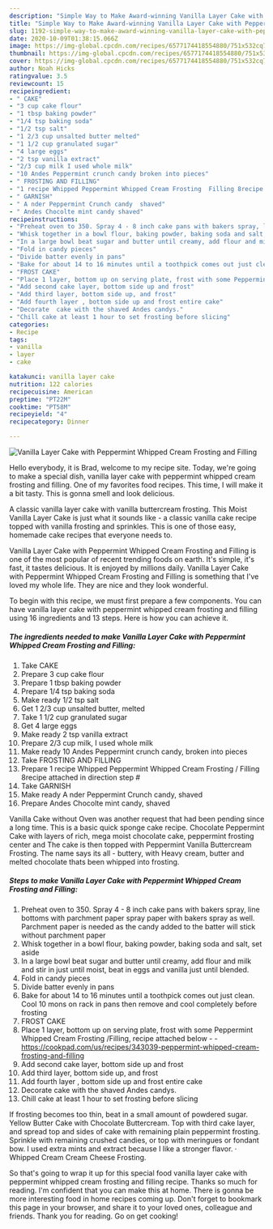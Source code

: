 ```yaml
---
description: "Simple Way to Make Award-winning Vanilla Layer Cake with Peppermint Whipped Cream Frosting and Filling"
title: "Simple Way to Make Award-winning Vanilla Layer Cake with Peppermint Whipped Cream Frosting and Filling"
slug: 1192-simple-way-to-make-award-winning-vanilla-layer-cake-with-peppermint-whipped-cream-frosting-and-filling
date: 2020-10-09T01:38:15.066Z
image: https://img-global.cpcdn.com/recipes/6577174418554880/751x532cq70/vanilla-layer-cake-with-peppermint-whipped-cream-frosting-and-filling-recipe-main-photo.jpg
thumbnail: https://img-global.cpcdn.com/recipes/6577174418554880/751x532cq70/vanilla-layer-cake-with-peppermint-whipped-cream-frosting-and-filling-recipe-main-photo.jpg
cover: https://img-global.cpcdn.com/recipes/6577174418554880/751x532cq70/vanilla-layer-cake-with-peppermint-whipped-cream-frosting-and-filling-recipe-main-photo.jpg
author: Noah Hicks
ratingvalue: 3.5
reviewcount: 15
recipeingredient:
- " CAKE"
- "3 cup cake flour"
- "1 tbsp baking powder"
- "1/4 tsp baking soda"
- "1/2 tsp salt"
- "1 2/3 cup unsalted butter melted"
- "1 1/2 cup granulated sugar"
- "4 large eggs"
- "2 tsp vanilla extract"
- "2/3 cup milk I used whole milk"
- "10 Andes Peppermint crunch candy broken into pieces"
- " FROSTING AND FILLING"
- "1 recipe Whipped Peppermint Whipped Cream Frosting  Filling 8recipe attached in direction step "
- " GARNISH"
- " A nder Peppermint Crunch candy  shaved"
- " Andes Chocolte mint candy shaved"
recipeinstructions:
- "Preheat oven to 350. Spray 4 - 8 inch cake pans with bakers spray, line bottoms with parchment paper spray paper with bakers spray as well. Parchment paper is needed as the candy added to the batter will stick without parchment paper"
- "Whisk together in a bowl flour, baking powder, baking soda and salt, set aside"
- "In a large bowl beat sugar and butter until creamy, add flour and milk and stir in just until moist, beat in eggs and vanilla just until blended."
- "Fold in candy pieces"
- "Divide batter evenly in pans"
- "Bake for about 14 to 16 minutes until a toothpick comes out just clean. Cool 10 mons on rack in pans then remove and cool completely  before  frosting"
- "FROST CAKE"
- "Place 1 layer, bottom up on serving plate, frost with some Peppermint Whipped Cream Frosting /Filling, recipe attached below  https://cookpad.com/us/recipes/343039-peppermint-whipped-cream-frosting-and-filling"
- "Add second cake layer, bottom side up and frost"
- "Add third layer, bottom side up, and frost"
- "Add fourth layer , bottom side up and frost entire cake"
- "Decorate  cake with the shaved Andes candys."
- "Chill cake at least 1 hour to set frosting before slicing"
categories:
- Recipe
tags:
- vanilla
- layer
- cake

katakunci: vanilla layer cake 
nutrition: 122 calories
recipecuisine: American
preptime: "PT22M"
cooktime: "PT58M"
recipeyield: "4"
recipecategory: Dinner

---
```



![Vanilla Layer Cake with Peppermint Whipped Cream Frosting and Filling](https://img-global.cpcdn.com/recipes/6577174418554880/751x532cq70/vanilla-layer-cake-with-peppermint-whipped-cream-frosting-and-filling-recipe-main-photo.jpg)

Hello everybody, it is Brad, welcome to my recipe site. Today, we're going to make a special dish, vanilla layer cake with peppermint whipped cream frosting and filling. One of my favorites food recipes. This time, I will make it a bit tasty. This is gonna smell and look delicious.

A classic vanilla layer cake with vanilla buttercream frosting. This Moist Vanilla Layer Cake is just what it sounds like - a classic vanilla cake recipe topped with vanilla frosting and sprinkles. This is one of those easy, homemade cake recipes that everyone needs to.

Vanilla Layer Cake with Peppermint Whipped Cream Frosting and Filling is one of the most popular of recent trending foods on earth. It's simple, it's fast, it tastes delicious. It is enjoyed by millions daily. Vanilla Layer Cake with Peppermint Whipped Cream Frosting and Filling is something that I've loved my whole life. They are nice and they look wonderful.


To begin with this recipe, we must first prepare a few components. You can have vanilla layer cake with peppermint whipped cream frosting and filling using 16 ingredients and 13 steps. Here is how you can achieve it.

<!--inarticleads1-->

##### The ingredients needed to make Vanilla Layer Cake with Peppermint Whipped Cream Frosting and Filling:

1. Take  CAKE
1. Prepare 3 cup cake flour
1. Prepare 1 tbsp baking powder
1. Prepare 1/4 tsp baking soda
1. Make ready 1/2 tsp salt
1. Get 1 2/3 cup unsalted butter, melted
1. Take 1 1/2 cup granulated sugar
1. Get 4 large eggs
1. Make ready 2 tsp vanilla extract
1. Prepare 2/3 cup milk, I used whole milk
1. Make ready 10 Andes Peppermint crunch candy, broken into pieces
1. Take  FROSTING AND FILLING
1. Prepare 1 recipe Whipped Peppermint Whipped Cream Frosting / Filling 8recipe attached in direction step #
1. Take  GARNISH
1. Make ready  A nder Peppermint Crunch candy,  shaved
1. Prepare  Andes Chocolte mint candy, shaved


Vanilla Cake without Oven was another request that had been pending since a long time. This is a basic quick sponge cake recipe. Chocolate Peppermint Cake with layers of rich, mega moist chocolate cake, peppermint frosting center and The cake is then topped with Peppermint Vanilla Buttercream Frosting. The name says its all - buttery, with Heavy cream, butter and melted chocolate thats been whipped into frosting. 

<!--inarticleads2-->

##### Steps to make Vanilla Layer Cake with Peppermint Whipped Cream Frosting and Filling:

1. Preheat oven to 350. Spray 4 - 8 inch cake pans with bakers spray, line bottoms with parchment paper spray paper with bakers spray as well. Parchment paper is needed as the candy added to the batter will stick without parchment paper
1. Whisk together in a bowl flour, baking powder, baking soda and salt, set aside
1. In a large bowl beat sugar and butter until creamy, add flour and milk and stir in just until moist, beat in eggs and vanilla just until blended.
1. Fold in candy pieces
1. Divide batter evenly in pans
1. Bake for about 14 to 16 minutes until a toothpick comes out just clean. Cool 10 mons on rack in pans then remove and cool completely  before  frosting
1. FROST CAKE
1. Place 1 layer, bottom up on serving plate, frost with some Peppermint Whipped Cream Frosting /Filling, recipe attached below -  - https://cookpad.com/us/recipes/343039-peppermint-whipped-cream-frosting-and-filling
1. Add second cake layer, bottom side up and frost
1. Add third layer, bottom side up, and frost
1. Add fourth layer , bottom side up and frost entire cake
1. Decorate  cake with the shaved Andes candys.
1. Chill cake at least 1 hour to set frosting before slicing


If frosting becomes too thin, beat in a small amount of powdered sugar. Yellow Butter Cake with Chocolate Buttercream. Top with third cake layer, and spread top and sides of cake with remaining plain peppermint frosting. Sprinkle with remaining crushed candies, or top with meringues or fondant bow. I used extra mints and extract because I like a stronger flavor. · Whipped Cream Cream Cheese Frosting. 

So that's going to wrap it up for this special food vanilla layer cake with peppermint whipped cream frosting and filling recipe. Thanks so much for reading. I'm confident that you can make this at home. There is gonna be more interesting food in home recipes coming up. Don't forget to bookmark this page in your browser, and share it to your loved ones, colleague and friends. Thank you for reading. Go on get cooking!
